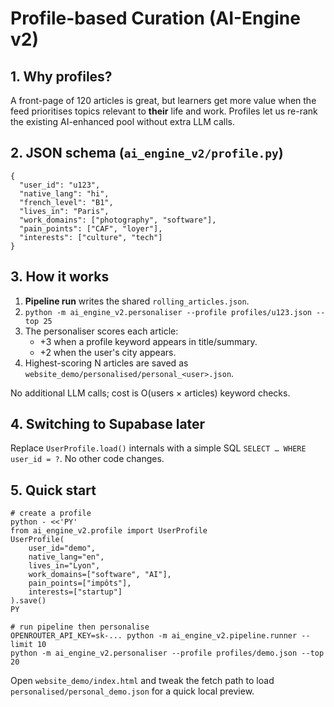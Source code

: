# Profile-based Curation (AI-Engine v2)

## 1. Why profiles?
A front-page of 120 articles is great, but learners get more value when the feed prioritises topics relevant to **their** life and work. Profiles let us re-rank the existing AI-enhanced pool without extra LLM calls.

## 2. JSON schema (`ai_engine_v2/profile.py`)
```jsonc
{
  "user_id": "u123",
  "native_lang": "hi",
  "french_level": "B1",
  "lives_in": "Paris",
  "work_domains": ["photography", "software"],
  "pain_points": ["CAF", "loyer"],
  "interests": ["culture", "tech"]
}
```

## 3. How it works
1. **Pipeline run** writes the shared `rolling_articles.json`.
2. `python -m ai_engine_v2.personaliser --profile profiles/u123.json --top 25`
3. The personaliser scores each article:
   * +3 when a profile keyword appears in title/summary.
   * +2 when the user's city appears.
4. Highest-scoring N articles are saved as `website_demo/personalised/personal_<user>.json`.

No additional LLM calls; cost is O(users × articles) keyword checks.

## 4. Switching to Supabase later
Replace `UserProfile.load()` internals with a simple SQL `SELECT … WHERE user_id = ?`. No other code changes.

## 5. Quick start
```
# create a profile
python - <<'PY'
from ai_engine_v2.profile import UserProfile
UserProfile(
    user_id="demo",
    native_lang="en",
    lives_in="Lyon",
    work_domains=["software", "AI"],
    pain_points=["impôts"],
    interests=["startup"]
).save()
PY

# run pipeline then personalise
OPENROUTER_API_KEY=sk-... python -m ai_engine_v2.pipeline.runner --limit 10
python -m ai_engine_v2.personaliser --profile profiles/demo.json --top 20
```
Open `website_demo/index.html` and tweak the fetch path to load `personalised/personal_demo.json` for a quick local preview. 